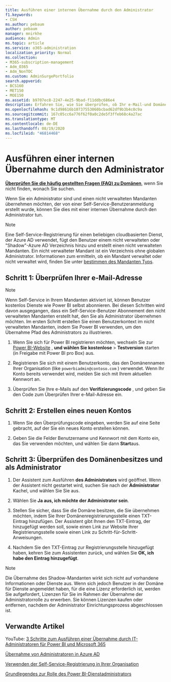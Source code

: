 ```yaml
---
title: Ausführen einer internen Übernahme durch den Administrator
f1.keywords:
- CSH
ms.author: pebaum
author: pebaum
manager: mnirkhe
audience: Admin
ms.topic: article
ms.service: o365-administration
localization_priority: Normal
ms.collection:
- M365-subscription-management
- Adm_O365
- Adm_NonTOC
ms.custom: AdminSurgePortfolio
search.appverid:
- BCS160
- MET150
- MOE150
ms.assetid: b9707ec8-2247-4e25-9bad-f11ddbc686e4
description: Erfahren Sie, wie Sie überprüfen, ob Ihr e-Mail-und Domänenbesitz einen nicht verwalteten Mandanten in Microsoft 365 übernimmt.
ms.openlocfilehash: 9c1d98616b10737553060bcbad62df9b3b4c0c9a
ms.sourcegitcommit: 167c05cc6a776f62f0a0c2de5f3ffeb68c4a27ac
ms.translationtype: MT
ms.contentlocale: de-DE
ms.lasthandoff: 08/19/2020
ms.locfileid: "46814468"
---
```

# <a name="perform-an-internal-admin-takeover"></a>Ausführen einer internen Übernahme durch den Administrator

 **[Überprüfen Sie die häufig gestellten Fragen (FAQ) zu Domänen](../setup/domains-faq.md)**, wenn Sie nicht finden, wonach Sie suchen. 

Wenn Sie ein Administrator sind und einen nicht verwalteten Mandanten übernehmen möchten, der von einer Self-Service-Benutzeranmeldung erstellt wurde, können Sie dies mit einer internen Übernahme durch den Administrator tun.

> [!NOTE]
> Eine Self-Service-Registrierung für einen beliebigen cloudbasierten Dienst, der Azure AD verwendet, fügt den Benutzer einem nicht verwalteten oder "Shadow"-Azure AD Verzeichnis hinzu und erstellt einen nicht verwalteten Mandanten. Ein nicht verwalteter Mandant ist ein Verzeichnis ohne globalen Administrator. Informationen zum ermitteln, ob ein Mandant verwaltet oder nicht verwaltet wird, finden Sie unter [bestimmen des Mandanten Typs](https://docs.microsoft.com/power-platform/admin/powerapps-gdpr-dsr-guide-systemlogs#determining-tenant-type). 
  
## <a name="step-1-verify-your-email-address"></a>Schritt 1: Überprüfen Ihrer e-Mail-Adresse

> [!NOTE]
> Wenn Self-Service in Ihrem Mandanten aktiviert ist, können Benutzer kostenlos Dienste wie Power BI selbst abonnieren. Bei diesen Schritten wird davon ausgegangen, dass ein Self-Service-Benutzer Abonnement den nicht verwalteten Mandanten erstellt hat, den Sie als Administrator übernehmen möchten. Im ersten Schritt erstellen Sie einen Benutzerkontext im nicht verwalteten Mandanten, indem Sie Power BI verwenden, um den Übernahme Pfad des Administrators zu illustrieren.

1. Wenn Sie sich für Power BI registrieren möchten, wechseln Sie zur [Power BI-Website](https://powerbi.com) , **und wählen Sie ﻿kostenlose**  >  **Testversion** starten (in Freigabe mit Power BI pro Box) aus. 

2. Registrieren Sie sich mit einem Benutzerkonto, das den Domänennamen Ihrer Organisation (like `powerbiadmin@contoso.com` ) verwendet. Wenn Ihr Konto bereits verwendet wird, melden Sie sich mit Ihrem aktuellen Kennwort an.

3. Überprüfen Sie Ihre e-Mails auf den **Verifizierungscode** , und geben Sie den Code zum Überprüfen Ihrer e-Mail-Adresse ein.
    
## <a name="step-2-create-a-new-account"></a>Schritt 2: Erstellen eines neuen Kontos

1. Wenn Sie den Überprüfungscode eingeben, werden Sie auf eine Seite gebracht, auf der Sie ein neues Konto erstellen können. 
    
2. Geben Sie die Felder Benutzername und Kennwort mit dem Konto ein, das Sie verwenden möchten, und wählen Sie dann **Start**aus. 
    
## <a name="step-3-verify-domain-ownership-and-become-the-admin"></a>Schritt 3: Überprüfen des Domänenbesitzes und als Administrator

1. Der Assistent zum Ausführen **des Administrators** wird geöffnet. Wenn der Assistent nicht gestartet wird, suchen Sie nach der **Administrator** Kachel, und wählen Sie Sie aus. 

2. Wählen Sie **Ja aus, ich möchte der Administrator sein**.

3. Stellen Sie sicher, dass Sie die Domäne besitzen, die Sie übernehmen möchten, indem Sie Ihrer Domänenregistrierungsstelle einen TXT-Eintrag hinzufügen. Der Assistent gibt Ihnen den TXT-Eintrag, der hinzugefügt werden soll, sowie einen Link zur Website Ihrer Registrierungsstelle sowie einen Link zu Schritt-für-Schritt-Anweisungen.
    
4. Nachdem Sie den TXT-Eintrag zur Registrierungsstelle hinzugefügt haben, kehren Sie zum Assistenten zurück, und wählen Sie **OK, ich habe den Eintrag hinzugefügt**.
    
> [!NOTE]
> Die Übernahme des Shadow-Mandanten wirkt sich nicht auf vorhandene Informationen oder Dienste aus. Wenn sich jedoch Benutzer in der Domäne für Dienste angemeldet haben, für die eine Lizenz erforderlich ist, werden Sie aufgefordert, Lizenzen für Sie im Rahmen der Übernahme der Administratorrolle zu erwerben. Sie können Lizenzen kaufen oder entfernen, nachdem der Administrator Einrichtungsprozess abgeschlossen ist.
  
## <a name="related-articles"></a>Verwandte Artikel

YouTube: [3 Schritte zum Ausführen einer Übernahme durch IT-Administratoren für Power BI und Microsoft 365](https://www.youtube.com/watch?v=xt5EsrQBZZk)

[Übernahme von Administratoren in Azure AD](https://docs.microsoft.com/azure/active-directory/users-groups-roles/domains-admin-takeover)

[Verwenden der Self-Service-Registrierung in Ihrer Organisation](self-service-sign-up.md)
  
[Grundlegendes zur Rolle des Power BI-Dienstadministrators](https://docs.microsoft.com/power-bi/service-admin-role)

